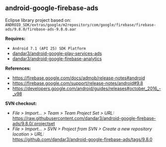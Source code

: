 ## android-google-firebase-ads

Eclipse library project based on:<br/>
`ANDROID_SDK/extras/google/m2repository/com/google/firebase/firebase-ads/9.8.0/firebase-ads-9.8.0.aar`

**Requires:**
- `Android 7.1 (API 25) SDK Platform`
- [dandar3/android-google-play-services-ads](https://github.com/dandar3/android-google-play-services-ads/tree/9.8.0)
- [dandar3/android-google-firebase-analytics](https://github.com/dandar3/android-google-firebase-analytics/tree/9.8.0)

**References:**
- https://firebase.google.com/docs/admob/release-notes#android
- https://firebase.google.com/support/release-notes/android#9.8
- https://developers.google.com/android/guides/releases#october_2016_-_v98

**SVN checkout:**
- _File > Import... > Team > Team Project Set > URL:_<br/>
  https://raw.githubusercontent.com/dandar3/android-google-firebase-ads/9.8.0/.projectset
- _File > Import... > SVN > Project from SVN > Create a new repository location > URL:_<br/> 
  https://github.com/dandar3/android-google-firebase-ads/tags/9.8.0